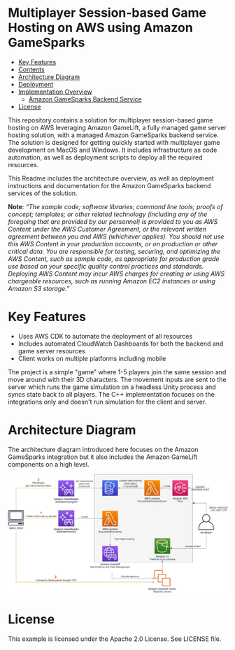 # Multiplayer Session-based Game Hosting on AWS using Amazon GameSparks

* [Key Features](#key-features)
* [Contents](#contents)
* [Architecture Diagram](#architecture-diagram)
* [Deployment](#deployment)
* [Implementation Overview](#implementation-overview)
    + [Amazon GameSparks Backend Service](#serverless-backend-service)
* [License](#license)

This repository contains a solution for multiplayer session-based game hosting on AWS leveraging Amazon GameLift, a fully managed game server hosting solution, with a managed Amazon GameSparks backend service. The solution is designed for getting quickly started with multiplayer game development on MacOS and Windows. It includes infrastructure as code automation, as well as deployment scripts to deploy all the required resources.

This Readme includes the architecture overview, as well as deployment instructions and documentation for the Amazon GameSparks backend services of the solution.

**Note**: _“The sample code; software libraries; command line tools; proofs of concept; templates; or other related technology (including any of the foregoing that are provided by our personnel) is provided to you as AWS Content under the AWS Customer Agreement, or the relevant written agreement between you and AWS (whichever applies). You should not use this AWS Content in your production accounts, or on production or other critical data. You are responsible for testing, securing, and optimizing the AWS Content, such as sample code, as appropriate for production grade use based on your specific quality control practices and standards. Deploying AWS Content may incur AWS charges for creating or using AWS chargeable resources, such as running Amazon EC2 instances or using Amazon S3 storage.”_

# Key Features
* Uses AWS CDK to automate the deployment of all resources
* Includes automated CloudWatch Dashboards for both the backend and game server resources
* Client works on multiple platforms including mobile

The project is a simple "game" where 1-5 players join the same session and move around with their 3D characters. The movement inputs are sent to the server which runs the game simulation on a headless Unity process and syncs state back to all players. The C++ implementation focuses on the integrations only and doesn't run simulation for the client and server.

# Architecture Diagram

The architecture diagram introduced here focuses on the Amazon GameSparks integration but it also includes the Amazon GameLift components on a high level.

![architecture diagram](docs/AmazonGamesparksLambdaIntegrationGamelift.png)

# License

This example is licensed under the Apache 2.0 License. See LICENSE file.